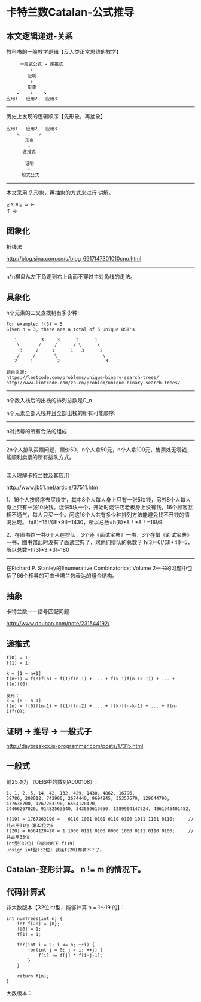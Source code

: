 # 卡特兰数Catalan-公式推导


## 本文逻辑递进-关系

教科书的一般教学逻辑【反人类正常思维的教学】
	
		 一般式公式 → 递推式 
	 		 ↓ 
			证明
			 ↓
			形象
		↙ 	 ↓	  ↘
	应用1   应用2   应用3

---

历史上发现的逻辑顺序【先形象，再抽象】

	应用1   应用2   应用3
		↘	↓	↙
		   形象
			↓
		  递推式
			↓
		   证明
	        ↓
	    一般式公式

---

本文采用 先形象，再抽象的方式来进行 讲解。

↙↖↗↘
↓
←	
↑
→

## 图象化

折线法
>
http://blog.sina.com.cn/s/blog_6917f47301010cno.html

---
>
n*n棋盘从左下角走到右上角而不穿过主对角线的走法。

## 具象化

>
n个元素的二叉查找树有多少种:

	For example: f(3) = 5
	Given n = 3, there are a total of 5 unique BST's. 
	
	   1         3     3      2      1
	    \       /     /      / \      \
	     3     2     1      1   3      2
	    /     /       \                 \
	   2     1         2                 3
	
	题目来源:
	https://leetcode.com/problems/unique-binary-search-trees/
	http://www.lintcode.com/zh-cn/problem/unique-binary-search-trees/

---
>
n个数入栈后的出栈的排列总数是C_n

n个元素全部入栈并且全部出栈的所有可能顺序:

---
>
n对括号的所有合法的组成

---
>
2n个人排队买票问题，票价50，n个人拿50元，n个人拿100元，售票处无零钱，能顺利卖票的所有排队方式。

---
深入理解卡特兰数及其应用
>
http://www.jb51.net/article/37511.htm

1、16个人按顺序去买烧饼，其中8个人每人身上只有一张5块钱，另外8个人每人身上只有一张10块钱。烧饼5块一个，开始时烧饼店老板身上没有钱。16个顾客互相不通气，每人只买一个。问这16个人共有多少种排列方法能避免找不开钱的情况出现。
h(8)=16!/(8!*9!)=1430，所以总数=h(8)*8！*8！=16!/9

2、在图书馆一共6个人在排队，3个还《面试宝典》一书，3个在借《面试宝典》一书，图书馆此时没有了面试宝典了，求他们排队的总数？
h(3)=6!/(3!*4!)=5，所以总数=h(3)*3!*3!=180

---
>
在Richard P. Stanley的Enumerative Combinatorics: Volume 2一书的习题中包括了66个相异的可由卡塔兰数表达的组合结构。

## 抽象

卡特兰数——括号匹配问题
>
http://www.douban.com/note/231544192/

## 递推式

	f(0) = 1;
	f(1) = 1;
	
	k = [1 ~ n+1]
	f(n+1) = f(0)f(n) + f(1)f(n-1) + ... + f(k-1)f(n-(k-1)) + ... + f(n)f(0);

	变形：
	k = [0 ~ n-1]
	f(n) = f(0)f(n-1) + f(1)f(n-2) + ... + f(k)f(n-k-1) + ... + f(n-1)f(0);


## 证明 → 推导 → 一般式子

http://daybreakcx.is-programmer.com/posts/17315.html


## 一般式

前25项为 （OEIS中的数列A000108）: 

	1, 1, 2, 5, 14, 42, 132, 429, 1430, 4862, 16796, 
	58786, 208012, 742900, 2674440, 9694845, 35357670, 129644790, 477638700, 1767263190, 6564120420, 
	24466267020, 91482563640, 343059613650, 1289904147324, 4861946401452, 

	f(19) = 1767263190 =   0110 1001 0101 0110 0100 1011 1101 0110;		// 共占用31位-第32位为0
	f(20) = 6564120420 = 1 1000 0111 0100 0000 1000 0111 0110 0100;		// 共占用33位
	int型(32位) 只能装的下 f(19)
	unsign int型(32位) 就连f(20)都装不下了。

## Catalan-变形计算。 n != m 的情况下。

## 代码计算式

非大数版本【32位int型，能够计算 n = 1～19 的】：

	int numTrees(int n) {
        int f[20] = {0};
        f[0] = 1;
        f[1] = 1;
        
        for(int i = 2; i <= n; ++i) {
            for(int j = 0; j < i; ++j) {
                f[i] += f[j] * f[i-j-1];
            }
        }
        
        return f[n]; 
    }


大数版本：
